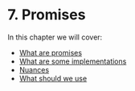 # 7. Promises

In this chapter we will cover:

* [What are promises](what-are-promises.md)
* [What are some implementations](promise-implementations.md)
* [Nuances](nuances.md)
* [What should we use](what-should-we-use.md)

